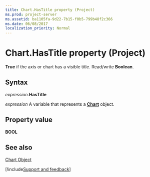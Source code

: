 ```yaml
---
title: Chart.HasTitle property (Project)
ms.prod: project-server
ms.assetid: ba1105fa-9d22-7b15-f0b5-799b48f2c366
ms.date: 06/08/2017
localization_priority: Normal
---
```



# Chart.HasTitle property (Project)
 **True** if the axis or chart has a visible title. Read/write **Boolean**.

## Syntax

_expression_.**HasTitle**

_expression_ A variable that represents a **[Chart](Project.Chart.md)** object.


## Property value

 **BOOL**


## See also


[Chart Object](Project.chart.md)

[!include[Support and feedback](~/includes/feedback-boilerplate.md)]